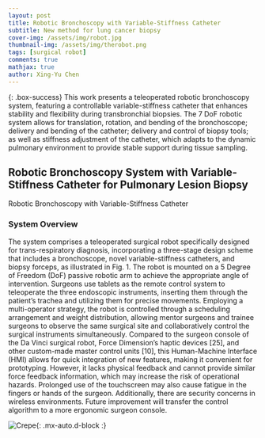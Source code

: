 ```yaml
---
layout: post
title: Robotic Bronchoscopy with Variable-Stiffness Catheter 
subtitle: New method for lung cancer biopsy
cover-img: /assets/img/robot.jpg
thumbnail-img: /assets/img/therobot.png
tags: [surgical robot]
comments: true
mathjax: true
author: Xing-Yu Chen 
---
```


{: .box-success} 
This work presents a teleoperated robotic bronchoscopy system, featuring a controllable variable-stiffness catheter that enhances stability and flexibility during transbronchial biopsies. The 7 DoF robotic system allows for translation, rotation, and bending of the bronchoscope; delivery and bending of the catheter; delivery and control of biopsy tools; as well as stiffness adjustment of the catheter, which adapts to the dynamic pulmonary environment to provide stable support during tissue sampling. 

## Robotic Bronchoscopy System with Variable-Stiffness Catheter for Pulmonary Lesion Biopsy



Robotic Bronchoscopy with Variable-Stiffness Catheter 

### System Overview

The system comprises a teleoperated surgical robot specifically designed for trans-respiratory diagnosis, incorporating a
three-stage design scheme that includes a bronchoscope, novel variable-stiffness catheters, and biopsy forceps, as illustrated
in Fig. 1. The robot is mounted on a 5 Degree of Freedom (DoF) passive robotic arm to achieve the appropriate angle of
intervention. Surgeons use tablets as the remote control system to teleoperate the three endoscopic instruments, inserting them
through the patient’s trachea and utilizing them for precise movements. Employing a multi-operator strategy, the robot
is controlled through a scheduling arrangement and weight distribution, allowing mentor surgeons and trainee surgeons to
observe the same surgical site and collaboratively control the surgical instruments simultaneously. Compared to the surgeon
console of the Da Vinci surgical robot, Force Dimension’s haptic devices [25], and other custom-made master control
units [10], this Human-Machine Interface (HMI) allows for quick integration of new features, making it convenient for
prototyping. However, it lacks physical feedback and cannot provide similar force feedback information, which may increase
the risk of operational hazards. Prolonged use of the touchscreen may also cause fatigue in the fingers or hands
of the surgeon. Additionally, there are security concerns in wireless environments. Future improvement will transfer the
control algorithm to a more ergonomic surgeon console.

![Crepe](https://chen-xing-yu.github.io/assets/img/therobot2.png){: .mx-auto.d-block :}




